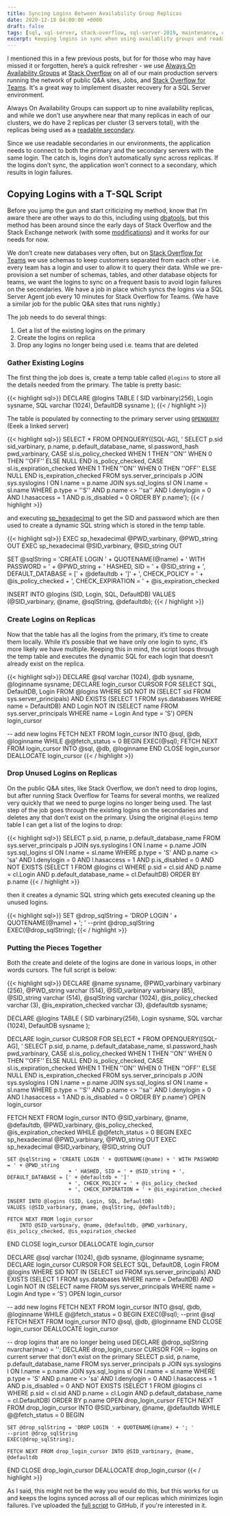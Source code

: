 ```yaml
---
title: Syncing Logins Between Availability Group Replicas
date: 2020-12-18 04:00:00 +0000
draft: false
tags: [sql, sql-server, stack-overflow, sql-server-2019, maintenance, distributed-availability-group, availability-group, readable-secondary]
excerpt: Keeping logins in sync when using availablity groups and readable secondary replicas.
---
```


I mentioned this in a few previous posts, but for for those who may have missed it or forgotten, here’s a quick refresher -  we use [Always On Availability Groups](https://docs.microsoft.com/en-us/sql/database-engine/availability-groups/windows/always-on-availability-groups-sql-server?view=sql-server-ver15) at [Stack Overflow](https://stackoverflow.com) on all of our main production servers running the network of public Q&amp;A sites, Jobs, and [Stack Overflow for Teams](https://stackoverflow.com/teams). It's a great way to implement disaster recovery for a SQL Server environment. 

Always On Availability Groups can support up to nine availability replicas, and while we don’t use anywhere near that many replicas in each of our clusters, we do have 2 replicas per cluster (3 servers total), with the replicas being used as a [readable secondary](https://docs.microsoft.com/en-us/sql/database-engine/availability-groups/windows/active-secondaries-readable-secondary-replicas-always-on-availability-groups?view=sql-server-ver15). 

Since we use readable secondaries in our environments, the application needs to connect to both the primary and the secondary servers with the same login. The catch is, logins don’t automatically sync across replicas.  If the logins don’t sync, the application won’t connect to a secondary, which results in login failures.

## Copying Logins with a T-SQL Script 

Before you jump the gun and start criticizing my method, know that I’m aware there are other ways to do this, including using [dbatools](https://dbatools.io/keeping-availability-group-logins-in-sync-automatically/), but this method has been around since the early days of Stack Overflow and the Stack Exchange network (with some [modifications](https://www.tarynpivots.com/post/system-view-gotcha-with-sql-server-2019/)) and it works for our needs for now.

We don’t create new databases very often, but on [Stack Overflow for Teams](https://stackoverflow.com/teams) we use schemas to keep customers separated from each other - i.e. every team has a login and user to allow it to query their data. While we pre-provision a set number of schemas, tables, and other database objects for teams, we want the logins to sync on a frequent basis to avoid login failures on the secondaries.  We have a job in place which syncs the logins via a SQL Server Agent job every 10 minutes for Stack Overflow for Teams. (We have a similar job for the public Q&A sites that runs nightly.)

The job needs to do several things: 

1. Get a list of the existing logins on the primary 
2. Create the logins on replica
3. Drop any logins no longer being used i.e. teams that are deleted 

### Gather Existing Logins

The first thing the job does is, create a temp table called `@logins` to store all the details needed from the primary. The table is pretty basic:

{{< highlight sql>}}
DECLARE @logins TABLE 
(
    SID varbinary(256), 
    Login sysname, 
    SQL varchar (1024), 
    DefaultDB sysname
);
{{< / highlight >}}

The table is populated by connecting to the primary server using [`OPENQUERY`](https://docs.microsoft.com/en-us/sql/t-sql/functions/openquery-transact-sql?view=sql-server-ver15) (Eeek a linked server) 

{{< highlight sql>}}
SELECT *
FROM OPENQUERY([SQL-AG], '
    SELECT p.sid sid_varbinary, p.name, p.default_database_name,
        sl.password_hash pwd_varbinary,
        CASE sl.is_policy_checked WHEN 1 THEN ''ON'' WHEN 0 THEN ''OFF'' ELSE NULL END is_policy_checked,
        CASE sl.is_expiration_checked WHEN 1 THEN ''ON'' WHEN 0 THEN ''OFF'' ELSE NULL END is_expiration_checked
    FROM sys.server_principals p
    JOIN sys.syslogins l ON l.name = p.name
    JOIN sys.sql_logins sl ON l.name = sl.name
    WHERE p.type = ''S''
      AND p.name <> ''sa''
      AND l.denylogin = 0
      AND l.hasaccess = 1
      AND p.is_disabled = 0
    ORDER BY p.name');
{{< / highlight >}}

and executing [sp_hexadecimal](https://docs.microsoft.com/en-us/troubleshoot/sql/security/transfer-logins-passwords-between-instances) to get the SID and password which are then used to create a dynamic SQL string which is stored in the temp table.

{{< highlight sql>}}
EXEC sp_hexadecimal @PWD_varbinary, @PWD_string OUT
EXEC sp_hexadecimal @SID_varbinary, @SID_string OUT

SET @sqlString = 'CREATE LOGIN ' + QUOTENAME(@name) + ' WITH PASSWORD = ' + @PWD_string 
                    + ' HASHED, SID = ' + @SID_string + ', DEFAULT_DATABASE = [' + @defaultdb + ']'
                    + ', CHECK_POLICY = ' + @is_policy_checked
                    + ', CHECK_EXPIRATION = ' + @is_expiration_checked

INSERT INTO @logins (SID, Login, SQL, DefaultDB) 
VALUES (@SID_varbinary, @name, @sqlString, @defaultdb);
{{< / highlight >}}

### Create Logins on Replicas

Now that the table has all the logins from the primary, it’s time to create them locally. While it’s possible that we have only one login to sync, it’s more likely we have multiple.  Keeping this in mind, the script loops through the temp table and executes the dynamic SQL for each login that doesn’t already exist on the replica.

{{< highlight sql>}}
DECLARE @sql varchar (1024), @db sysname, @loginname sysname;
DECLARE login_cursor CURSOR FOR
    SELECT SQL, DefaultDB, Login
    FROM @logins
    WHERE SID NOT IN (SELECT sid 
                        FROM sys.server_principals)
        AND EXISTS (SELECT 1 
                    FROM sys.databases 
                    WHERE name = DefaultDB)
        AND Login NOT IN (SELECT name 
                            FROM sys.server_principals 
                            WHERE name = Login 
                                And type = 'S')
OPEN login_cursor

-- add new logins
FETCH NEXT FROM login_cursor INTO @sql, @db, @loginname
WHILE @@fetch_status = 0
BEGIN
    EXEC(@sql);
    FETCH NEXT FROM login_cursor 
        INTO @sql, @db, @loginname
END
CLOSE login_cursor
DEALLOCATE login_cursor
{{< / highlight >}}

### Drop Unused Logins on Replicas

On the public Q&A sites, like Stack Overflow, we don’t need to drop logins, but after running Stack Overflow for Teams for several months, we realized very quickly that we need to purge logins no longer being used. The last step of the job goes through the existing logins on the secondaries and deletes any that don’t exist on the primary. Using the original `@logins` temp table I can get a list of the logins to drop:

{{< highlight sql>}}
SELECT p.sid, p.name, p.default_database_name
FROM sys.server_principals p
JOIN sys.syslogins l ON l.name = p.name
JOIN sys.sql_logins sl ON l.name = sl.name
WHERE p.type = 'S'
  AND p.name <> 'sa'
  AND l.denylogin = 0
  AND l.hasaccess = 1
  AND p.is_disabled = 0
  AND NOT EXISTS (SELECT 1
                  FROM @logins cl
                  WHERE p.sid = cl.sid
                    AND p.name = cl.Login
                    AND p.default_database_name = cl.DefaultDB)
ORDER BY p.name
{{< / highlight >}}

then it creates a dynamic SQL string which gets executed cleaning up the unused logins. 

{{< highlight sql>}}
SET @drop_sqlString = 'DROP LOGIN ' + QUOTENAME(@name) + '; '
--print @drop_sqlString
EXEC(@drop_sqlString);
{{< / highlight >}}


### Putting the Pieces Together

Both the create and delete of the logins are done in various loops, in other words cursors. The full script is below:

{{< highlight sql>}}
DECLARE @name sysname,
    @PWD_varbinary varbinary (256),
    @PWD_string varchar (514),
    @SID_varbinary varbinary (85),
    @SID_string varchar (514),
    @sqlString varchar (1024),
    @is_policy_checked varchar (3),
    @is_expiration_checked varchar (3),
    @defaultdb sysname;

DECLARE @logins TABLE 
(
    SID varbinary(256), 
    Login sysname, 
    SQL varchar (1024), 
    DefaultDB sysname
);

DECLARE login_cursor CURSOR FOR
    SELECT *
    FROM OPENQUERY([SQL-AG], '
        SELECT p.sid, p.name, p.default_database_name,
            sl.password_hash pwd_varbinary,
            CASE sl.is_policy_checked WHEN 1 THEN ''ON'' WHEN 0 THEN ''OFF'' ELSE NULL END is_policy_checked,
            CASE sl.is_expiration_checked WHEN 1 THEN ''ON'' WHEN 0 THEN ''OFF'' ELSE NULL END is_expiration_checked
        FROM sys.server_principals p
            JOIN sys.syslogins l ON l.name = p.name
            JOIN sys.sql_logins sl ON l.name = sl.name
        WHERE p.type = ''S''
        AND p.name <> ''sa''
        AND l.denylogin = 0
        AND l.hasaccess = 1
        AND p.is_disabled = 0
        ORDER BY p.name')
OPEN login_cursor

FETCH NEXT FROM login_cursor 
    INTO @SID_varbinary, @name, @defaultdb, @PWD_varbinary, @is_policy_checked, @is_expiration_checked
WHILE @@fetch_status = 0
BEGIN
    EXEC sp_hexadecimal @PWD_varbinary, @PWD_string OUT
    EXEC sp_hexadecimal @SID_varbinary, @SID_string OUT

    SET @sqlString = 'CREATE LOGIN ' + QUOTENAME(@name) + ' WITH PASSWORD = ' + @PWD_string 
                        + ' HASHED, SID = ' + @SID_string + ', DEFAULT_DATABASE = [' + @defaultdb + ']'
                        + ', CHECK_POLICY = ' + @is_policy_checked
                        + ', CHECK_EXPIRATION = ' + @is_expiration_checked

    INSERT INTO @logins (SID, Login, SQL, DefaultDB) 
    VALUES (@SID_varbinary, @name, @sqlString, @defaultdb);

    FETCH NEXT FROM login_cursor 
        INTO @SID_varbinary, @name, @defaultdb, @PWD_varbinary, @is_policy_checked, @is_expiration_checked
END
CLOSE login_cursor
DEALLOCATE login_cursor

DECLARE @sql varchar (1024), @db sysname, @loginname sysname;
DECLARE login_cursor CURSOR FOR
    SELECT SQL, DefaultDB, Login
    FROM @logins
    WHERE SID NOT IN (SELECT sid 
                        FROM sys.server_principals)
        AND EXISTS (SELECT 1 
                    FROM sys.databases 
                    WHERE name = DefaultDB)
        AND Login NOT IN (SELECT name 
                            FROM sys.server_principals 
                            WHERE name = Login 
                                And type = 'S')
OPEN login_cursor

-- add new logins
FETCH NEXT FROM login_cursor INTO @sql, @db, @loginname
WHILE @@fetch_status = 0
BEGIN
    EXEC(@sql);
    --print @sql
    FETCH NEXT FROM login_cursor 
        INTO @sql, @db, @loginname
END
CLOSE login_cursor
DEALLOCATE login_cursor

-- drop logins that are no longer being used
DECLARE @drop_sqlString nvarchar(max) = '';
DECLARE drop_login_cursor CURSOR FOR
    -- logins on current server that don't exist on the primary
    SELECT p.sid, p.name, p.default_database_name
    FROM sys.server_principals p
    JOIN sys.syslogins l ON l.name = p.name
    JOIN sys.sql_logins sl ON l.name = sl.name
    WHERE p.type = 'S'
       AND p.name <> 'sa'
       AND l.denylogin = 0
       AND l.hasaccess = 1
       AND p.is_disabled = 0
       AND NOT EXISTS (SELECT 1
                        FROM @logins cl
                        WHERE p.sid = cl.sid
                          AND p.name = cl.Login
                          AND p.default_database_name = cl.DefaultDB)
	ORDER BY p.name
OPEN drop_login_cursor
FETCH NEXT FROM drop_login_cursor INTO @SID_varbinary, @name, @defaultdb
WHILE @@fetch_status = 0
BEGIN

    SET @drop_sqlString = 'DROP LOGIN ' + QUOTENAME(@name) + '; '
	--print @drop_sqlString
	EXEC(@drop_sqlString);
	
    FETCH NEXT FROM drop_login_cursor INTO @SID_varbinary, @name, @defaultdb
END
CLOSE drop_login_cursor
DEALLOCATE drop_login_cursor
{{< / highlight >}}


As I said, this might not be the way you would do this, but this works for us and keeps the logins synced across all of our replicas which minimizes login failures. I’ve uploaded the [full script](https://github.com/tarynpratt/misc_sql_scripts/tree/master/SyncLogins) to GitHub, if you're interested in it. 
